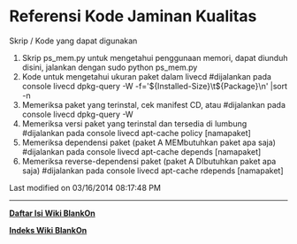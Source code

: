 # Referensi Kode Jaminan Kualitas

Skrip / Kode yang dapat digunakan
  1. Skrip ps_mem.py untuk mengetahui penggunaan memori, dapat diunduh di
      ​sini, jalankan dengan
      sudo python ps_mem.py
  1. Kode untuk mengetahui ukuran paket dalam livecd
      #dijalankan pada console livecd
      dpkg-query -W -f='${Installed-Size}\t${Package}\n' |sort -n
  1. Memeriksa paket yang terinstal, cek manifest CD, atau
      #dijalankan pada console livecd
      dpkg-query -W
  1. Memeriksa versi paket yang terinstal dan tersedia di lumbung
      #dijalankan pada console livecd
      apt-cache policy [namapaket]
  1. Memeriksa dependensi paket (paket A MEMbutuhkan paket apa saja)
      #dijalankan pada console livecd
      apt-cache depends [namapaket]
  1. Memeriksa reverse-dependensi paket (paket A DIbutuhkan paket apa saja)
      #dijalankan pada console livecd
      apt-cache rdepends [namapaket]

Last modified on 03/16/2014 08:17:48 PM


---
[**Daftar Isi Wiki BlankOn**](/wiki/DaftarIsi/index.html)
 
[**Indeks Wiki BlankOn**](/wiki/Indeks.html)
